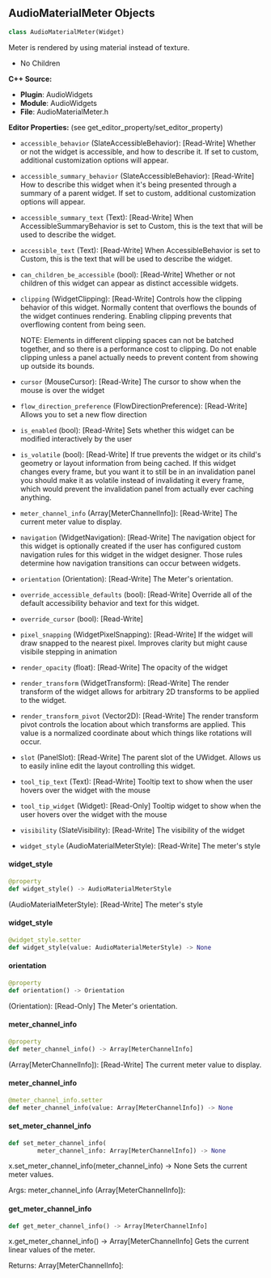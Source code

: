 ## AudioMaterialMeter Objects

```python
class AudioMaterialMeter(Widget)
```

Meter is rendered by using material instead of texture.

* No Children

**C++ Source:**

- **Plugin**: AudioWidgets
- **Module**: AudioWidgets
- **File**: AudioMaterialMeter.h

**Editor Properties:** (see get_editor_property/set_editor_property)

- ``accessible_behavior`` (SlateAccessibleBehavior):  [Read-Write] Whether or not the widget is accessible, and how to describe it. If set to custom, additional customization options will appear.
- ``accessible_summary_behavior`` (SlateAccessibleBehavior):  [Read-Write] How to describe this widget when it's being presented through a summary of a parent widget. If set to custom, additional customization options will appear.
- ``accessible_summary_text`` (Text):  [Read-Write] When AccessibleSummaryBehavior is set to Custom, this is the text that will be used to describe the widget.
- ``accessible_text`` (Text):  [Read-Write] When AccessibleBehavior is set to Custom, this is the text that will be used to describe the widget.
- ``can_children_be_accessible`` (bool):  [Read-Write] Whether or not children of this widget can appear as distinct accessible widgets.
- ``clipping`` (WidgetClipping):  [Read-Write] Controls how the clipping behavior of this widget.  Normally content that overflows the
  bounds of the widget continues rendering.  Enabling clipping prevents that overflowing content
  from being seen.

  NOTE: Elements in different clipping spaces can not be batched together, and so there is a
  performance cost to clipping.  Do not enable clipping unless a panel actually needs to prevent
  content from showing up outside its bounds.
- ``cursor`` (MouseCursor):  [Read-Write] The cursor to show when the mouse is over the widget
- ``flow_direction_preference`` (FlowDirectionPreference):  [Read-Write] Allows you to set a new flow direction
- ``is_enabled`` (bool):  [Read-Write] Sets whether this widget can be modified interactively by the user
- ``is_volatile`` (bool):  [Read-Write] If true prevents the widget or its child's geometry or layout information from being cached.  If this widget
  changes every frame, but you want it to still be in an invalidation panel you should make it as volatile
  instead of invalidating it every frame, which would prevent the invalidation panel from actually
  ever caching anything.
- ``meter_channel_info`` (Array[MeterChannelInfo]):  [Read-Write] The current meter value to display.
- ``navigation`` (WidgetNavigation):  [Read-Write] The navigation object for this widget is optionally created if the user has configured custom
  navigation rules for this widget in the widget designer.  Those rules determine how navigation transitions
  can occur between widgets.
- ``orientation`` (Orientation):  [Read-Write] The Meter's orientation.
- ``override_accessible_defaults`` (bool):  [Read-Write] Override all of the default accessibility behavior and text for this widget.
- ``override_cursor`` (bool):  [Read-Write]
- ``pixel_snapping`` (WidgetPixelSnapping):  [Read-Write] If the widget will draw snapped to the nearest pixel.  Improves clarity but might cause visibile stepping in animation
- ``render_opacity`` (float):  [Read-Write] The opacity of the widget
- ``render_transform`` (WidgetTransform):  [Read-Write] The render transform of the widget allows for arbitrary 2D transforms to be applied to the widget.
- ``render_transform_pivot`` (Vector2D):  [Read-Write] The render transform pivot controls the location about which transforms are applied.
  This value is a normalized coordinate about which things like rotations will occur.
- ``slot`` (PanelSlot):  [Read-Write] The parent slot of the UWidget.  Allows us to easily inline edit the layout controlling this widget.
- ``tool_tip_text`` (Text):  [Read-Write] Tooltip text to show when the user hovers over the widget with the mouse
- ``tool_tip_widget`` (Widget):  [Read-Only] Tooltip widget to show when the user hovers over the widget with the mouse
- ``visibility`` (SlateVisibility):  [Read-Write] The visibility of the widget
- ``widget_style`` (AudioMaterialMeterStyle):  [Read-Write] The meter's style

<a id="unreal.AudioMaterialMeter.widget_style"></a>

#### widget_style

```python
@property
def widget_style() -> AudioMaterialMeterStyle
```

(AudioMaterialMeterStyle):  [Read-Write] The meter's style

<a id="unreal.AudioMaterialMeter.widget_style"></a>

#### widget_style

```python
@widget_style.setter
def widget_style(value: AudioMaterialMeterStyle) -> None
```

<a id="unreal.AudioMaterialMeter.orientation"></a>

#### orientation

```python
@property
def orientation() -> Orientation
```

(Orientation):  [Read-Only] The Meter's orientation.

<a id="unreal.AudioMaterialMeter.meter_channel_info"></a>

#### meter_channel_info

```python
@property
def meter_channel_info() -> Array[MeterChannelInfo]
```

(Array[MeterChannelInfo]):  [Read-Write] The current meter value to display.

<a id="unreal.AudioMaterialMeter.meter_channel_info"></a>

#### meter_channel_info

```python
@meter_channel_info.setter
def meter_channel_info(value: Array[MeterChannelInfo]) -> None
```

<a id="unreal.AudioMaterialMeter.set_meter_channel_info"></a>

#### set_meter_channel_info

```python
def set_meter_channel_info(
        meter_channel_info: Array[MeterChannelInfo]) -> None
```

x.set_meter_channel_info(meter_channel_info) -> None
Sets the current meter values.

Args:
    meter_channel_info (Array[MeterChannelInfo]):

<a id="unreal.AudioMaterialMeter.get_meter_channel_info"></a>

#### get_meter_channel_info

```python
def get_meter_channel_info() -> Array[MeterChannelInfo]
```

x.get_meter_channel_info() -> Array[MeterChannelInfo]
Gets the current linear values of the meter.

Returns:
    Array[MeterChannelInfo]:

<a id="unreal.AudioMaterialSlider"></a>